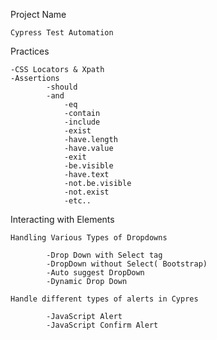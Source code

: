 Project Name

    Cypress Test Automation

Practices

    -CSS Locators & Xpath
    -Assertions
            -should
            -and
                -eq
                -contain
                -include
                -exist
                -have.length
                -have.value
                -exit
                -be.visible
                -have.text
                -not.be.visible
                -not.exist
                -etc..

Interacting with Elements

    Handling Various Types of Dropdowns

            -Drop Down with Select tag
            -DropDown without Select( Bootstrap)
            -Auto suggest DropDown
            -Dynamic Drop Down

    Handle different types of alerts in Cypres

            -JavaScript Alert
            -JavaScript Confirm Alert
